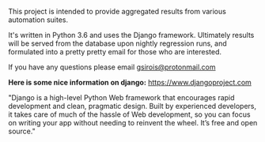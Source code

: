 This project is intended to provide aggregated results from various automation suites.

It's written in Python 3.6 and uses the Django framework. Ultimately results will 
be served from the database upon nightly regression runs, and formulated into a 
pretty pretty email for those who are interested.

If you have any questions please email gsirois@protonmail.com

**Here is some nice information on django:**
https://www.djangoproject.com

"Django is a high-level Python Web framework that encourages rapid development and clean, pragmatic design.
Built by experienced developers, it takes care of much of the hassle of Web development, so you can focus 
on writing your app without needing to reinvent the wheel. It’s free and open source."